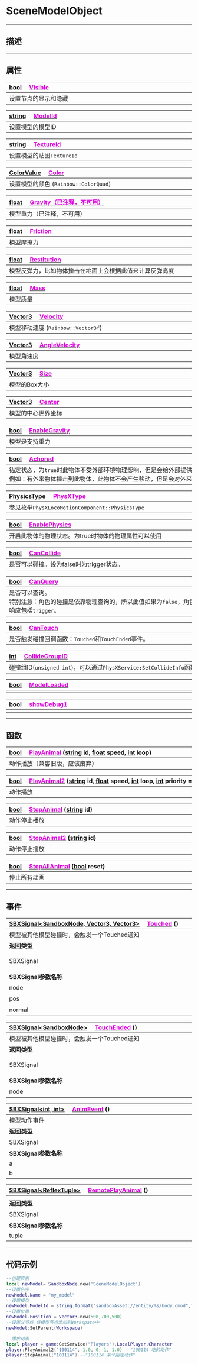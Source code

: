# SceneModelObject
------------------------------------------------------------------------------------------
## 描述

------------------------------------------------------------------------------------------
## 属性

|<div style="width:1000px">[bool](/Api/DataType/Bool.md) &emsp;[<font color="dd00dd">Visible</font>](/Api/Class/Role/SceneModelObject_F/Visible.md)</div>|
|:---|
|设置节点的显示和隐藏|

|<div style="width:1000px">[string](/Api/DataType/String.md) &emsp;[<font color="dd00dd">ModelId</font>](/Api/Class/Role/SceneModelObject_F/ModelId.md)</div>|
|:---|
|设置模型的模型ID|

|<div style="width:1000px">[string](/Api/DataType/String.md) &emsp;[<font color="dd00dd">TextureId</font>](/Api/Class/Role/SceneModelObject_F/TextureId.md)</div>|
|:---|
|设置模型的贴图`TextureId`|

|<div style="width:1000px">[ColorValue](/Api/DataType/ColourValue.md) &emsp;[<font color="dd00dd">Color</font>](/Api/Class/Role/SceneModelObject_F/Color.md)</div>|
|:---|
|设置模型的颜色 (`Rainbow::ColorQuad`)|

|<div style="width:1000px">[float](/Api/DataType/Float.md) &emsp;[<font color="dd00dd">Gravity（已注释，不可用）</font>]()</div>|
|:---|
|模型重力（已注释，不可用）|

|<div style="width:1000px">[float](/Api/DataType/Float.md) &emsp;[<font color="dd00dd">Friction</font>](/Api/Class/Role/SceneModelObject_F/Friction.md)</div>|
|:---|
|模型摩擦力|

|<div style="width:1000px">[float](/Api/DataType/Float.md) &emsp;[<font color="dd00dd">Restitution</font>](/Api/Class/Role/SceneModelObject_F/Restitution.md)</div>|
|:---|
|模型反弹力，比如物体撞击在地面上会根据此值来计算反弹高度|

|<div style="width:1000px">[float](/Api/DataType/Float.md) &emsp;[<font color="dd00dd">Mass</font>](/Api/Class/Role/SceneModelObject_F/Mass.md)</div>|
|:---|
|模型质量|

|<div style="width:1000px">[Vector3](/Api/DataType/Vector3.md) &emsp;[<font color="dd00dd">Velocity</font>](/Api/Class/Role/SceneModelObject_F/Velocity.md)</div>|
|:---|
|模型移动速度 (`Rainbow::Vector3f`)|

|<div style="width:1000px">[Vector3](/Api/DataType/Vector3.md) &emsp;[<font color="dd00dd">AngleVelocity</font>](/Api/Class/Role/SceneModelObject_F/AngleVelocity.md)</div>|
|:---|
|模型角速度|

|<div style="width:1000px">[Vector3](/Api/DataType/Vector3.md) &emsp;[<font color="dd00dd">Size</font>](/Api/Class/Role/SceneModelObject_F/Size.md)</div>|
|:---|
|模型的Box大小|


|<div style="width:1000px">[Vector3](/Api/DataType/Vector3.md) &emsp;[<font color="dd00dd">Center</font>](/Api/Class/Role/SceneModelObject_F/Center.md)</div>|
|:---|
|模型的中心世界坐标|


|<div style="width:1000px">[bool](/Api/DataType/Bool.md) &emsp;[<font color="dd00dd">EnableGravity</font>](/Api/Class/Role/SceneModelObject_F/EnableGravity.md)</div>|
|:---|
|模型是支持重力|


|<div style="width:1000px">[bool](/Api/DataType/Bool.md) &emsp;[<font color="dd00dd">Achored</font>](/Api/Class/Role/SceneModelObject_F/Achored.md)</div>|
|:---|
|锚定状态，为`true`时此物体不受外部环境物理影响，但是会给外部提供物理输入。<br>例如：有外来物体撞击到此物体，此物体不会产生移动，但是会对外来物体产生碰撞反弹力。|


|<div style="width:1000px">[PhysicsType]() &emsp;[<font color="dd00dd">PhysXType</font>](/Api/Class/Role/SceneModelObject_F/PhysXType.md)</div>|
|:---|
|参见枚举`PhysXLocoMotionComponent::PhysicsType`|

|<div style="width:1000px">[bool](/Api/DataType/Bool.md) &emsp;[<font color="dd00dd">EnablePhysics</font>](/Api/Class/Role/SceneModelObject_F/EnablePhysics.md)</div>|
|:---|
|开启此物体的物理状态。为true时物体的物理属性可以使用|


|<div style="width:1000px">[bool](/Api/DataType/Bool.md) &emsp;[<font color="dd00dd">CanCollide</font>](/Api/Class/Role/SceneModelObject_F/CanCollide.md)</div>|
|:---|
|是否可以碰撞。设为false时为trigger状态。|

|<div style="width:1000px">[bool](/Api/DataType/Bool.md) &emsp;[<font color="dd00dd">CanQuery</font>](/Api/Class/Role/SceneModelObject_F/CanQuery.md)</div>|
|:---|
|是否可以查询。<br>特别注意：角色的碰撞是依靠物理查询的，所以此值如果为`false`，角色不会跟此物体产生任何碰撞。<br>响应包括`trigger`。|

|<div style="width:1000px">[bool](/Api/DataType/Bool.md) &emsp;[<font color="dd00dd">CanTouch</font>](/Api/Class/Role/SceneModelObject_F/CanTouch.md)</div>|
|:---|
|是否触发碰撞回调函数：`Touched`和`TouchEnded`事件。|


|<div style="width:1000px">[int](/Api/DataType/Int.md) &emsp;[<font color="dd00dd">CollideGroupID</font>](/Api/Class/Role/SceneModelObject_F/CollideGroupID.md)</div>|
|:---|
|碰撞组ID(`unsigned int`)，可以通过`PhysXService:SetCollideInfo`函数设置任意两个组之间是否会产生碰撞。|

|<div style="width:1000px">[bool](/Api/DataType/Bool.md) &emsp;[<font color="dd00dd">ModelLoaded</font>](/Api/Class/Role/SceneModelObject_F/ModelLoaded.md)</div>|
|:---|
||


|<div style="width:1000px">[bool](/Api/DataType/Bool.md) &emsp;[<font color="dd00dd">showDebug1</font>](/Api/Class/Role/SceneModelObject_F/showDebug1.md)</div>|
|:---|
||


------------------------------------------------------------------------------------------
## 函数

|<div style="width:1000px">[bool](/Api/DataType/Bool.md) &emsp;[<font color="dd00dd">PlayAnimal</font>](/Api/Class/Role/SceneModelObject_F/PlayAnimal.md) ([string](/Api/DataType/String.md) id, [float](/Api/DataType/Float.md) speed, [int](/Api/DataType/Int.md) loop)</div>|
|:---|
|动作播放（兼容旧版，应该废弃）|

|<div style="width:1000px">[bool](/Api/DataType/Bool.md) &emsp;[<font color="dd00dd">PlayAnimal2</font>](/Api/Class/Role/SceneModelObject_F/PlayAnimal2.md) ([string](/Api/DataType/String.md) id, [float](/Api/DataType/Float.md) speed, [int](/Api/DataType/Int.md) loop, [int](/Api/DataType/Int.md) priority = 1, [float](/Api/DataType/Float.md) weight = 1.0f)</div>|
|:---|
|动作播放|

|<div style="width:1000px">[bool](/Api/DataType/Bool.md) &emsp;[<font color="dd00dd">StopAnimal</font>](/Api/Class/Role/SceneModelObject_F/StopAnimal.md) ([string](/Api/DataType/String.md) id)</div>|
|:---|
|动作停止播放|

|<div style="width:1000px">[bool](/Api/DataType/Bool.md) &emsp;[<font color="dd00dd">StopAnimal2</font>](/Api/Class/Role/SceneModelObject_F/StopAnimal2.md) ([string](/Api/DataType/String.md) id)</div>|
|:---|
|动作停止播放|


|<div style="width:1000px">[bool](/Api/DataType/Bool.md) &emsp;[<font color="dd00dd">StopAllAnimal</font>](/Api/Class/Role/SceneModelObject_F/StopAllAnimal.md) ([bool](/Api/DataType/Bool.md) reset)</div>|
|:---|
|停止所有动画|


------------------------------------------------------------------------------------------
## 事件

|<div style="width:500px">[SBXSignal\<SandboxNode, Vector3, Vector3\>]() &emsp;[<font color="dd00dd">Touched</font>](/Api/Class/Role/SceneModelObject_F/Touched.md) ()</div>|<div style="width:100px"></div>|<div style="width:45px"></div>|<div style="width:400px"></div>|
|:---|:---|:---|:---|
|模型被其他模型碰撞时，会触发一个Touched通知||||
|**返回类型**|||**概要**|
|SBXSignal|||被碰撞的模型节点对象，事件参数为（`SandboxNode node, Vector3 pos, Vector3 normal`）|
|**SBXSignal参数名称**|**类别**|**默认**|**描述**|
|node|SandboxNode||被碰撞的模型节点对象|
|pos|Vector3||世界坐标|
|normal|Vector3||世界坐标|

|<div style="width:500px">[SBXSignal\<SandboxNode\>]() &emsp;[<font color="dd00dd">TouchEnded</font>](/Api/Class/Role/SceneModelObject_F/TouchEnded.md) ()</div>|<div style="width:100px"></div>|<div style="width:45px"></div>|<div style="width:400px"></div>|
|:---|:---|:---|:---|
|模型被其他模型碰撞时，会触发一个Touched通知||||
|**返回类型**|||**概要**|
|SBXSignal|||被碰撞的模型节点对象，事件参数为（`SandboxNode node`）|
|**SBXSignal参数名称**|**类别**|**默认**|**描述**|
|node|SandboxNode||被碰撞的模型节点对象|

|<div style="width:500px">[SBXSignal\<int, int\>]() &emsp;[<font color="dd00dd">AnimEvent</font>](/Api/Class/Role/SceneModelObject_F/AnimEvent.md) ()</div>|<div style="width:100px"></div>|<div style="width:45px"></div>|<div style="width:400px"></div>|
|:---|:---|:---|:---|
|模型动作事件||||
|**返回类型**|||**概要**|
|SBXSignal|||事件参数为（`int a, int b`）|
|**SBXSignal参数名称**|**类别**|**默认**|**描述**|
|a|int|||
|b|int|||

|<div style="width:500px">[SBXSignal\<ReflexTuple\>]() &emsp;[<font color="dd00dd">RemotePlayAnimal</font>](/Api/Class/Role/SceneModelObject_F/RemotePlayAnimal.md) ()</div>|<div style="width:100px"></div>|<div style="width:45px"></div>|<div style="width:400px"></div>|
|:---|:---|:---|:---|
|||||
|**返回类型**|||**概要**|
|SBXSignal|||事件参数为（`ReflexTuple tuple`）|
|**SBXSignal参数名称**|**类别**|**默认**|**描述**|
|tuple|ReflexTuple|||

------------------------------------------------------------------------------------------
## 代码示例

```lua
--创建实例
local newModel= SandboxNode.new('SceneModelObject')
--设置名字
newModel.Name = "my_model"
--设置模型
newModel.ModelId = string.format("sandboxAsset://entity/%s/body.omod","100010")
--设置位置
newModel.Position = Vector3.new(500,700,500)
--设置父节点 将模型节点添加到Workspace中
newModel:SetParent(Workspace)

--播放动画
local player = game:GetService("Players").LocalPlayer.Character
player:PlayAnimal2("100114", 1.0, 0, 1, 1.0) --"100114 吃的动作"
player:StopAnimal("100114") --"100114 某个指定动作"
```
